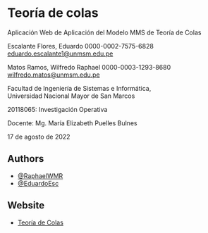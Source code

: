 # Teoría de colas

Aplicación Web de Aplicación del Modelo MMS de Teoría de Colas

Escalante Flores, Eduardo 0000-0002-7575-6828 eduardo.escalante1@unmsm.edu.pe 

Matos Ramos, Wilfredo Raphael 0000-0003-1293-8680 wilfredo.matos@unmsm.edu.pe 

Facultad de Ingeniería de Sistemas e Informática,  
Universidad Nacional Mayor de San Marcos 

20118065: Investigación Operativa 

Docente: Mg. María Elizabeth Puelles Bulnes 

17 de agosto de 2022 


## Authors

- [@RaphaelWMR](https://github.com/RaphaelWMR)
- [@EduardoEsc](https://github.com/EduardoEsc)



## Website

 - [Teoría de Colas](https://teoriacolasweb.herokuapp.com/)
